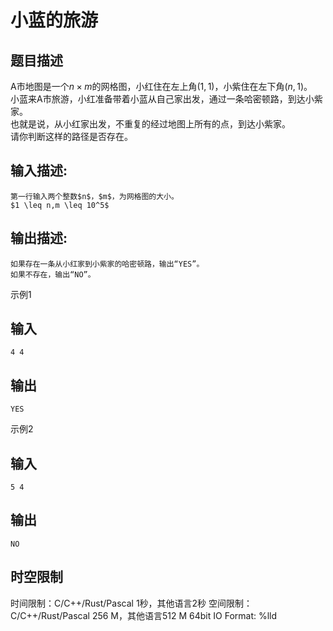 # 小蓝的旅游

## 题目描述

A市地图是一个$n \times m$的网格图，小红住在左上角$(1,1)$，小紫住在左下角$(n,1)$。  
小蓝来A市旅游，小红准备带着小蓝从自己家出发，通过一条哈密顿路，到达小紫家。  
也就是说，从小红家出发，不重复的经过地图上所有的点，到达小紫家。  
请你判断这样的路径是否存在。

## 输入描述:
    
    
    第一行输入两个整数$n$，$m$，为网格图的大小。  
    $1 \leq n,m \leq 10^5$

## 输出描述:
    
    
    如果存在一条从小红家到小紫家的哈密顿路，输出“YES”。  
    如果不存在，输出“NO”。  
    

示例1 

## 输入
    
    
    4 4

## 输出
    
    
    YES

示例2 

## 输入
    
    
    5 4

## 输出
    
    
    NO


## 时空限制

时间限制：C/C++/Rust/Pascal 1秒，其他语言2秒
空间限制：C/C++/Rust/Pascal 256 M，其他语言512 M
64bit IO Format: %lld